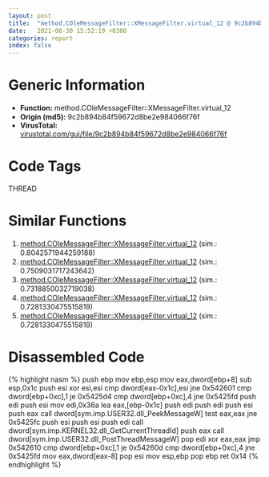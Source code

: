 ```yaml
---
layout: post
title:  "method.COleMessageFilter꞉꞉XMessageFilter.virtual_12 @ 9c2b894b84f59672d8be2e984066f76f"
date:   2021-08-30 15:52:19 +0300
categories: report
index: false
---
```


# Generic Information
- **Function:** method.COleMessageFilter꞉꞉XMessageFilter.virtual\_12
- **Origin (md5):** 9c2b894b84f59672d8be2e984066f76f
- **VirusTotal:** [virustotal.com/gui/file/9c2b894b84f59672d8be2e984066f76f][virustotal_ref]

# Code Tags
<span class="tag" id="THREAD">THREAD</span>


# Similar Functions

1. [method.COleMessageFilter꞉꞉XMessageFilter.virtual\_12][similar_1_ref] (sim.: 0.8042571944259188)
2. [method.COleMessageFilter꞉꞉XMessageFilter.virtual\_12][similar_2_ref] (sim.: 0.7509031717243642)
3. [method.COleMessageFilter꞉꞉XMessageFilter.virtual\_12][similar_3_ref] (sim.: 0.7318850032719038)
4. [method.COleMessageFilter꞉꞉XMessageFilter.virtual\_12][similar_4_ref] (sim.: 0.7281330475515819)
5. [method.COleMessageFilter꞉꞉XMessageFilter.virtual\_12][similar_5_ref] (sim.: 0.7281330475515819)


# Disassembled Code

{% highlight nasm %}
push ebp
mov ebp,esp
mov eax,dword[ebp+8]
sub esp,0x1c
push esi
xor esi,esi
cmp dword[eax-0x1c],esi
jne 0x542601
cmp dword[ebp+0xc],1
je 0x5425d4
cmp dword[ebp+0xc],4
jne 0x5425fd
push edi
push esi
mov edi,0x36a
lea eax,[ebp-0x1c]
push edi
push edi
push esi
push eax
call dword[sym.imp.USER32.dll_PeekMessageW]
test eax,eax
jne 0x5425fc
push esi
push esi
push edi
call dword[sym.imp.KERNEL32.dll_GetCurrentThreadId]
push eax
call dword[sym.imp.USER32.dll_PostThreadMessageW]
pop edi
xor eax,eax
jmp 0x542610
cmp dword[ebp+0xc],1
je 0x54260d
cmp dword[ebp+0xc],4
jne 0x5425fd
mov eax,dword[eax-8]
pop esi
mov esp,ebp
pop ebp
ret 0x14
{% endhighlight %}


[similar_1_ref]: /report/method.COleMessageFilter꞉꞉XMessageFilter.virtual_12@59aef7c08025d70f84c85db2092fc99e
[similar_2_ref]: /report/method.COleMessageFilter꞉꞉XMessageFilter.virtual_12@14b20b07906a36e23f2230c8042160f2
[similar_3_ref]: /report/method.COleMessageFilter꞉꞉XMessageFilter.virtual_12@c60344b51fa39a329b92557d24ff7670
[similar_4_ref]: /report/method.COleMessageFilter꞉꞉XMessageFilter.virtual_12@ff219f45286905b4a87327ca719363be
[similar_5_ref]: /report/method.COleMessageFilter꞉꞉XMessageFilter.virtual_12@44e1ffcf4e71f4505c09d520fd75f1e4
[virustotal_ref]: https://www.virustotal.com/gui/file/9c2b894b84f59672d8be2e984066f76f